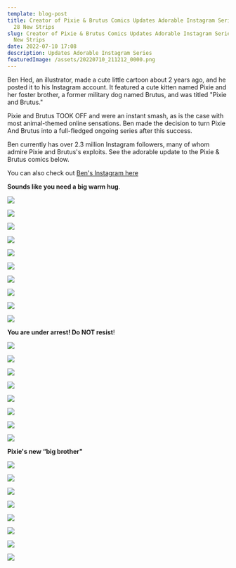 ```yaml
---
template: blog-post
title: Creator of Pixie & Brutus Comics Updates Adorable Instagram Series With
  28 New Strips
slug: Creator of Pixie & Brutus Comics Updates Adorable Instagram Series With 8
  New Strips
date: 2022-07-10 17:08
description: Updates Adorable Instagram Series
featuredImage: /assets/20220710_211212_0000.png
---
```

Ben Hed, an illustrator, made a cute little cartoon about 2 years ago, and he posted it to his Instagram account. It featured a cute kitten named Pixie and her foster brother, a former military dog named Brutus, and was titled "Pixie and Brutus."

Pixie and Brutus TOOK OFF and were an instant smash, as is the case with most animal-themed online sensations. Ben made the decision to turn Pixie And Brutus into a full-fledged ongoing series after this success.

Ben currently has over 2.3 million Instagram followers, many of whom admire Pixie and Brutus's exploits. See the adorable update to the Pixie & Brutus comics below. 

You can also check out [Ben's Instagram here](https://www.instagram.com/pet_foolery/)

**Sounds like you need a big warm hug**.

![](/assets/screenshot_20220710-165842_instagram.jpg)

![](/assets/screenshot_20220710-165855_instagram.jpg)

![](/assets/screenshot_20220710-165908_instagram.jpg)

![](/assets/screenshot_20220710-165920_instagram.jpg)

![](/assets/screenshot_20220710-165934_instagram.jpg)

<script async src="https://pagead2.googlesyndication.com/pagead/js/adsbygoogle.js?client=ca-pub-4648723387452672"
     crossorigin="anonymous"></script>

<ins class="adsbygoogle"
     style="display:block; text-align:center;"
     data-ad-layout="in-article"
     data-ad-format="fluid"
     data-ad-client="ca-pub-4648723387452672"
     data-ad-slot="9248327144"></ins>

<script>
     (adsbygoogle = window.adsbygoogle || []).push({});
</script>

![](/assets/screenshot_20220710-165946_instagram.jpg)

![](/assets/screenshot_20220710-170009_instagram.jpg)

![](/assets/screenshot_20220710-170023_instagram.jpg)

![](/assets/screenshot_20220710-170035_instagram.jpg)

<script async src="https://pagead2.googlesyndication.com/pagead/js/adsbygoogle.js?client=ca-pub-4648723387452672"
     crossorigin="anonymous"></script>

<ins class="adsbygoogle"
     style="display:block; text-align:center;"
     data-ad-layout="in-article"
     data-ad-format="fluid"
     data-ad-client="ca-pub-4648723387452672"
     data-ad-slot="9248327144"></ins>

<script>
     (adsbygoogle = window.adsbygoogle || []).push({});
</script>

![](/assets/screenshot_20220710-170049_instagram.jpg)



**You are under arrest! Do NOT resist**!

![](/assets/screenshot_20220710-165631_instagram.jpg)

![](/assets/screenshot_20220710-165644_instagram.jpg)

![](/assets/screenshot_20220710-165657_instagram.jpg)

![](/assets/screenshot_20220710-165709_instagram.jpg)

<script async src="https://pagead2.googlesyndication.com/pagead/js/adsbygoogle.js?client=ca-pub-4648723387452672"
     crossorigin="anonymous"></script>

<ins class="adsbygoogle"
     style="display:block; text-align:center;"
     data-ad-layout="in-article"
     data-ad-format="fluid"
     data-ad-client="ca-pub-4648723387452672"
     data-ad-slot="9248327144"></ins>

<script>
     (adsbygoogle = window.adsbygoogle || []).push({});
</script>

![](/assets/screenshot_20220710-165722_instagram.jpg)

![](/assets/screenshot_20220710-165735_instagram.jpg)

![](/assets/screenshot_20220710-165755_instagram.jpg)

![](/assets/screenshot_20220710-165813_instagram.jpg)



**Pixie's new “big brother"**

![](/assets/screenshot_20220710-170121_instagram.jpg)

<script async src="https://pagead2.googlesyndication.com/pagead/js/adsbygoogle.js?client=ca-pub-4648723387452672"
     crossorigin="anonymous"></script>

<ins class="adsbygoogle"
     style="display:block; text-align:center;"
     data-ad-layout="in-article"
     data-ad-format="fluid"
     data-ad-client="ca-pub-4648723387452672"
     data-ad-slot="9248327144"></ins>

<script>
     (adsbygoogle = window.adsbygoogle || []).push({});
</script>

![](/assets/screenshot_20220710-170135_instagram.jpg)

![](/assets/screenshot_20220710-170159_instagram.jpg)

![](/assets/screenshot_20220710-170213_instagram.jpg)

![](/assets/screenshot_20220710-170226_instagram.jpg)

![](/assets/screenshot_20220710-170242_instagram.jpg)

<script async src="https://pagead2.googlesyndication.com/pagead/js/adsbygoogle.js?client=ca-pub-4648723387452672"
     crossorigin="anonymous"></script>

<ins class="adsbygoogle"
     style="display:block; text-align:center;"
     data-ad-layout="in-article"
     data-ad-format="fluid"
     data-ad-client="ca-pub-4648723387452672"
     data-ad-slot="9248327144"></ins>

<script>
     (adsbygoogle = window.adsbygoogle || []).push({});
</script>

![](/assets/screenshot_20220710-170255_instagram.jpg)

![](/assets/screenshot_20220710-170313_instagram.jpg)
